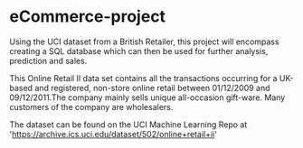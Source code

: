 # eCommerce-project
Using the UCI dataset from a British Retailer, this project will encompass creating a SQL database which can then be used for further analysis, prediction and sales.

This Online Retail II data set contains all the transactions occurring for a UK-based and registered, non-store online retail between 01/12/2009 and 09/12/2011.The company mainly sells unique all-occasion gift-ware. Many customers of the company are wholesalers.

The dataset can be found on the UCI Machine Learning Repo at 'https://archive.ics.uci.edu/dataset/502/online+retail+ii'


